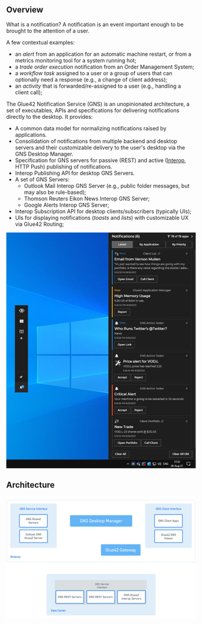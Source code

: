 ## Overview

What is a notification? A notification is an event important enough to be brought to the attention of a user. 

A few contextual examples:

- an *alert* from an application for an automatic machine restart, or from a metrics monitoring tool for a system running hot;
- a *trade order execution* notification from an Order Management System;
- a *workflow task* assigned to a user or a group of users that can optionally need a response (e.g., a change of client address);
- an *activity* that is forwarded/re-assigned to a user (e.g., handling a client call);

The Glue42 Notification Service (GNS) is an unopinionated architecture, a set of executables, APIs and specifications for delivering notifications directly to the desktop. It provides:

- A common data model for normalizing notifications raised by applications.
- Consolidation of notifications from multiple backend and desktop servers and their customizable delivery to the user's desktop via the GNS Desktop Manager.
- Specification for GNS servers for passive (REST) and active ([Interop](../../data-sharing-between-apps/interop/overview/index.html), HTTP Push) publishing of notifications.
- Interop Publishing API for desktop GNS Servers.
- A set of GNS Servers:
	- Outlook Mail Interop GNS Server (e.g., public folder messages, but may also be rule-based);
	- Thomson Reuters Eikon News Interop GNS Server;
	- Google Alerts Interop GNS Server;
- Interop Subscription API for desktop clients/subscribers (typically UIs);
- UIs for displaying notifications (*toasts* and *lists*) with customizable UX via Glue42 Routing;

![GNS UI](../../../images/notifications/gns-ui.png)

## Architecture

![GNS Architecture](../../../images/notifications/gns.gif) 